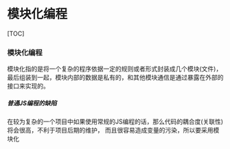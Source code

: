# 模块化编程

[TOC]


### 模块化编程

模块化指的是将一个复杂的程序依据一定的规则或者形式封装成几个模块(文件)，最后组装到一起，模块内部的数据是私有的，和其他模块通信是通过暴露在外部的接口来实现的。

##### 普通JS编程的缺陷

在较为复杂的一个项目中如果使用常规的JS编程的话，那么代码的耦合度(关联性)将会很高，不利于项目后期的维护，
而且很容易造成变量的污染，所以要采用模块化